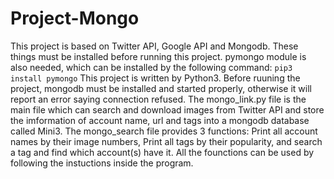 # Project-Mongo
This project is based on Twitter API, Google API and Mongodb. These things must be installed before running this project.
pymongo module is also needed, which can be installed by the following command: 
`pip3 install pymongo`
This project is written by Python3.
Before ruuning the project, mongodb must be installed and started properly, otherwise it will report an error saying connection refused.
The mongo_link.py file is the main file which can search and download images from Twitter API and store the imformation of account name, url and tags into a mongodb database called Mini3.
The mongo_search file provides 3 functions: Print all account names by their image numbers, Print all tags by their popularity, and search a tag and find which account(s) have it. All the founctions can be used by following the instuctions inside the program.
